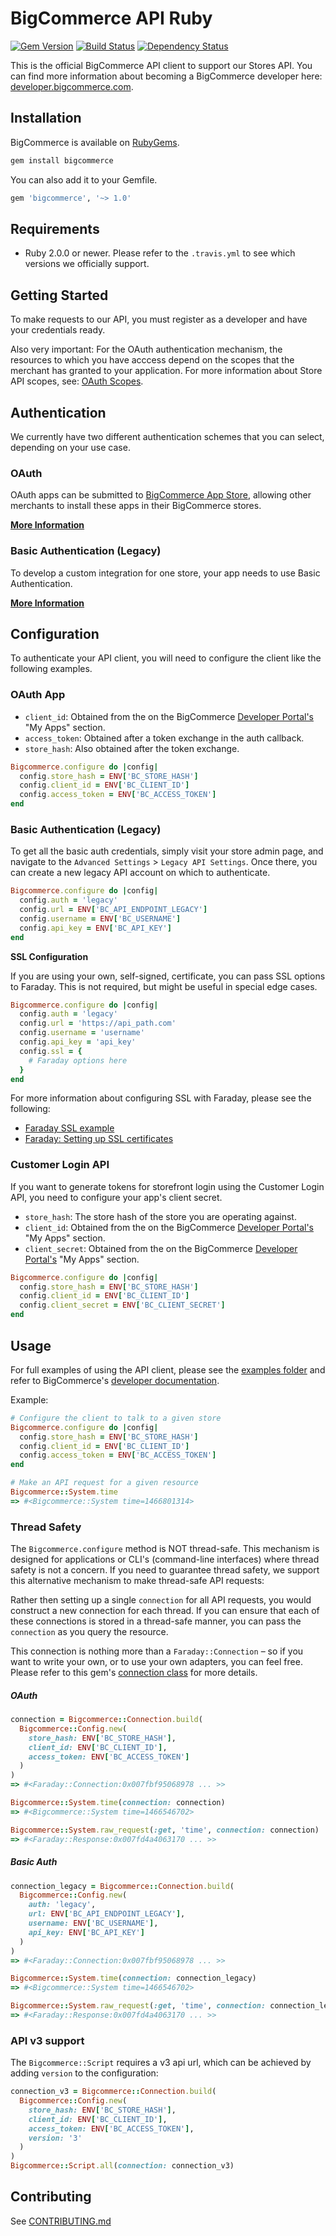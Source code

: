 # BigCommerce API Ruby

[![Gem Version](https://badge.fury.io/rb/bigcommerce.svg)](https://rubygems.org/gems/bigcommerce)
[![Build Status](https://travis-ci.org/bigcommerce/bigcommerce-api-ruby.svg?branch=master)](https://travis-ci.org/bigcommerce/bigcommerce-api-ruby)
[![Dependency Status](https://gemnasium.com/bigcommerce/bigcommerce-api-ruby.svg?travis)](https://gemnasium.com/bigcommerce/bigcommerce-api-ruby)

This is the official BigCommerce API client to support our Stores API. You can find more information about becoming a BigCommerce developer here: [developer.bigcommerce.com](http://developer.bigcommerce.com).


## Installation
BigCommerce is available on [RubyGems](https://rubygems.org/gems/bigcommerce).

```sh
gem install bigcommerce
```

You can also add it to your Gemfile.

```rb
gem 'bigcommerce', '~> 1.0'
```

## Requirements
- Ruby 2.0.0 or newer. Please refer to the `.travis.yml` to see which versions we officially support.

## Getting Started
To make requests to our API, you must register as a developer and have your credentials ready.

Also very important: For the OAuth authentication mechanism, the resources to which you have acccess depend on the scopes that the merchant has granted to your application. For more information about Store API scopes, see: [OAuth Scopes](https://developer.bigcommerce.com/api/scopes).

## Authentication
We currently have two different authentication schemes that you can select, depending on your use case.

### OAuth
OAuth apps can be submitted to [BigCommerce App Store](https://www.bigcommerce.com/apps), allowing other merchants to install these apps in their BigCommerce stores.

__[More Information](https://developer.bigcommerce.com/api/using-oauth-intro)__

### Basic Authentication (Legacy)
To develop a custom integration for one store, your app needs to use Basic Authentication.

__[More Information](https://developer.bigcommerce.com/api/legacy/basic-auth)__

## Configuration
To authenticate your API client, you will need to configure the client like the following examples.

### OAuth App

- ```client_id```: Obtained from the on the BigCommerce [Developer Portal's](http://developer.bigcommerce.com) "My Apps" section.
- ```access_token```: Obtained after a token exchange in the auth callback.
- ```store_hash```: Also obtained after the token exchange.

```rb
Bigcommerce.configure do |config|
  config.store_hash = ENV['BC_STORE_HASH']
  config.client_id = ENV['BC_CLIENT_ID']
  config.access_token = ENV['BC_ACCESS_TOKEN']
end
```

### Basic Authentication (Legacy)

To get all the basic auth credentials, simply visit your store admin page, and navigate to the `Advanced Settings` > `Legacy API Settings`. Once there, you can create a new legacy API account on which to authenticate.

```rb
Bigcommerce.configure do |config|
  config.auth = 'legacy'
  config.url = ENV['BC_API_ENDPOINT_LEGACY']
  config.username = ENV['BC_USERNAME']
  config.api_key = ENV['BC_API_KEY']
end
```

__SSL Configuration__

If you are using your own, self-signed, certificate, you can pass SSL options to Faraday. This is not required, but might be useful in special edge cases.

```rb
Bigcommerce.configure do |config|
  config.auth = 'legacy'
  config.url = 'https://api_path.com'
  config.username = 'username'
  config.api_key = 'api_key'
  config.ssl = {
    # Faraday options here
  }
end
```

For more information about configuring SSL with Faraday, please see the following:

- [Faraday SSL example](https://gist.github.com/mislav/938183)
- [Faraday: Setting up SSL certificates](https://github.com/lostisland/faraday/wiki/Setting-up-SSL-certificates)

### Customer Login API
If you want to generate tokens for storefront login using the Customer Login API, you need to configure your app's client secret.

- ```store_hash```: The store hash of the store you are operating against.
- ```client_id```: Obtained from the on the BigCommerce [Developer Portal's](http://developer.bigcommerce.com) "My Apps" section.
- ```client_secret```: Obtained from the on the BigCommerce [Developer Portal's](http://developer.bigcommerce.com) "My Apps" section.

```rb
Bigcommerce.configure do |config|
  config.store_hash = ENV['BC_STORE_HASH']
  config.client_id = ENV['BC_CLIENT_ID']
  config.client_secret = ENV['BC_CLIENT_SECRET']
end
```

## Usage
For full examples of using the API client, please see the [examples folder](examples) and refer to BigCommerce's [developer documentation](https://developer.bigcommerce.com/api).

Example:

```rb
# Configure the client to talk to a given store
Bigcommerce.configure do |config|
  config.store_hash = ENV['BC_STORE_HASH']
  config.client_id = ENV['BC_CLIENT_ID']
  config.access_token = ENV['BC_ACCESS_TOKEN']
end

# Make an API request for a given resource
Bigcommerce::System.time
=> #<Bigcommerce::System time=1466801314>
```

### Thread Safety

The `Bigcommerce.configure` method is NOT thread-safe. This mechanism is designed for applications or CLI's (command-line interfaces) where thread safety is not a concern. If you need to guarantee thread safety, we support this alternative mechanism to make thread-safe API requests:

Rather then setting up a single `connection` for all API requests, you would construct a new connection for each thread. If you can ensure that each of these connections is stored in a thread-safe manner, you can pass the `connection` as you query the resource.

This connection is nothing more than a `Faraday::Connection` – so if you want to write your own, or to use your own adapters, you can feel free. Please refer to this gem's [connection class](https://github.com/bigcommerce/bigcommerce-api-ruby/blob/master/lib/bigcommerce/connection.rb) for more details.

##### OAuth

```rb
connection = Bigcommerce::Connection.build(
  Bigcommerce::Config.new(
    store_hash: ENV['BC_STORE_HASH'],
    client_id: ENV['BC_CLIENT_ID'],
    access_token: ENV['BC_ACCESS_TOKEN']
  )
)
=> #<Faraday::Connection:0x007fbf95068978 ... >>

Bigcommerce::System.time(connection: connection)
=> #<Bigcommerce::System time=1466546702>

Bigcommerce::System.raw_request(:get, 'time', connection: connection)
=> #<Faraday::Response:0x007fd4a4063170 ... >>
```

##### Basic Auth

```rb
connection_legacy = Bigcommerce::Connection.build(
  Bigcommerce::Config.new(
    auth: 'legacy',
    url: ENV['BC_API_ENDPOINT_LEGACY'],
    username: ENV['BC_USERNAME'],
    api_key: ENV['BC_API_KEY']
  )
)
=> #<Faraday::Connection:0x007fbf95068978 ... >>

Bigcommerce::System.time(connection: connection_legacy)
=> #<Bigcommerce::System time=1466546702>

Bigcommerce::System.raw_request(:get, 'time', connection: connection_legacy)
=> #<Faraday::Response:0x007fd4a4063170 ... >>
```

### API v3 support

The `Bigcommerce::Script` requires a v3 api url, which can be achieved by adding `version` to the configuration:

```rb
connection_v3 = Bigcommerce::Connection.build(
  Bigcommerce::Config.new(
    store_hash: ENV['BC_STORE_HASH'],
    client_id: ENV['BC_CLIENT_ID'],
    access_token: ENV['BC_ACCESS_TOKEN'],
    version: '3'
  )
)
Bigcommerce::Script.all(connection: connection_v3)
```

## Contributing
See [CONTRIBUTING.md](CONTRIBUTING.md)

